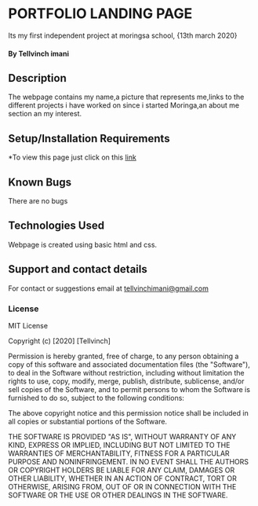# PORTFOLIO LANDING PAGE
Its my first independent project at moringsa school, {13th march 2020}
#### By **Tellvinch imani**
## Description
The webpage contains my name,a picture that represents me,links to the different projects i have worked on since i started Moringa,an about me section an my interest.
## Setup/Installation Requirements
*To view this page just click on this [link](https://tellvinch.github.io/portfolio/.)

## Known Bugs
There are no bugs
## Technologies Used
Webpage is created using basic html and css.
## Support and contact details
For contact or suggestions email at tellvinchimani@gmail.com
### License

MIT License

Copyright (c) [2020] [Tellvinch]

Permission is hereby granted, free of charge, to any person obtaining a copy
of this software and associated documentation files (the "Software"), to deal
in the Software without restriction, including without limitation the rights
to use, copy, modify, merge, publish, distribute, sublicense, and/or sell
copies of the Software, and to permit persons to whom the Software is
furnished to do so, subject to the following conditions:

The above copyright notice and this permission notice shall be included in all
copies or substantial portions of the Software.

THE SOFTWARE IS PROVIDED "AS IS", WITHOUT WARRANTY OF ANY KIND, EXPRESS OR
IMPLIED, INCLUDING BUT NOT LIMITED TO THE WARRANTIES OF MERCHANTABILITY,
FITNESS FOR A PARTICULAR PURPOSE AND NONINFRINGEMENT. IN NO EVENT SHALL THE
AUTHORS OR COPYRIGHT HOLDERS BE LIABLE FOR ANY CLAIM, DAMAGES OR OTHER
LIABILITY, WHETHER IN AN ACTION OF CONTRACT, TORT OR OTHERWISE, ARISING FROM,
OUT OF OR IN CONNECTION WITH THE SOFTWARE OR THE USE OR OTHER DEALINGS IN THE
SOFTWARE.